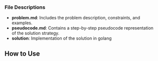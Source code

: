
### File Descriptions
- **problem.md**: Includes the problem description, constraints, and examples.
- **pseudocode.md**: Contains a step-by-step pseudocode representation of the solution strategy.
- **solution**: Implementation of the solution in golang

## How to Use
